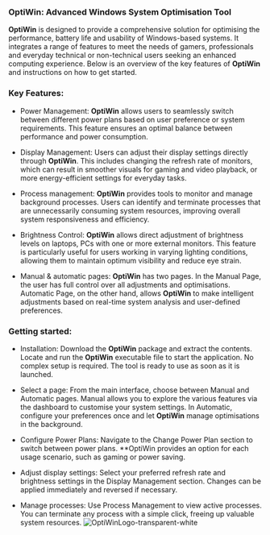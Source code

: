 ### OptiWin: Advanced Windows System Optimisation Tool

**OptiWin** is designed to provide a comprehensive solution for optimising the performance, battery life and usability of Windows-based systems. It integrates a range of features to meet the needs of gamers, professionals and everyday technical or non-technical users seeking an enhanced computing experience. Below is an overview of the key features of **OptiWin** and instructions on how to get started.

### Key Features:

- Power Management: **OptiWin** allows users to seamlessly switch between different power plans based on user preference or system requirements. This feature ensures an optimal balance between performance and power consumption.

- Display Management: Users can adjust their display settings directly through **OptiWin**. This includes changing the refresh rate of monitors, which can result in smoother visuals for gaming and video playback, or more energy-efficient settings for everyday tasks.

- Process management: **OptiWin** provides tools to monitor and manage background processes. Users can identify and terminate processes that are unnecessarily consuming system resources, improving overall system responsiveness and efficiency.

- Brightness Control:  **OptiWin** allows direct adjustment of brightness levels on laptops, PCs with one or more external monitors. This feature is particularly useful for users working in varying lighting conditions, allowing them to maintain optimum visibility and reduce eye strain.

- Manual & automatic pages: **OptiWin** has two pages. In the Manual Page, the user has full control over all adjustments and optimisations. Automatic Page, on the other hand, allows **OptiWin** to make intelligent adjustments based on real-time system analysis and user-defined preferences.

### Getting started:

- Installation: Download the **OptiWin** package and extract the contents. Locate and run the **OptiWin** executable file to start the application. No complex setup is required. The tool is ready to use as soon as it is launched.

- Select a page: From the main interface, choose between Manual and Automatic pages. Manual allows you to explore the various features via the dashboard to customise your system settings. In Automatic, configure your preferences once and let **OptiWin** manage optimisations in the background.

- Configure Power Plans: Navigate to the Change Power Plan section to switch between power plans. **OptiWin provides an option for each usage scenario, such as gaming or power saving.

- Adjust display settings: Select your preferred refresh rate and brightness settings in the Display Management section. Changes can be applied immediately and reversed if necessary.

- Manage processes: Use Process Management to view active processes. You can terminate any process with a simple click, freeing up valuable system resources.
![OptiWinLogo-transparent-white](https://github.com/Bombardofficial/OptiWinGUI/assets/71758740/45218304-337b-4310-9ab1-039d9c9eead1)
